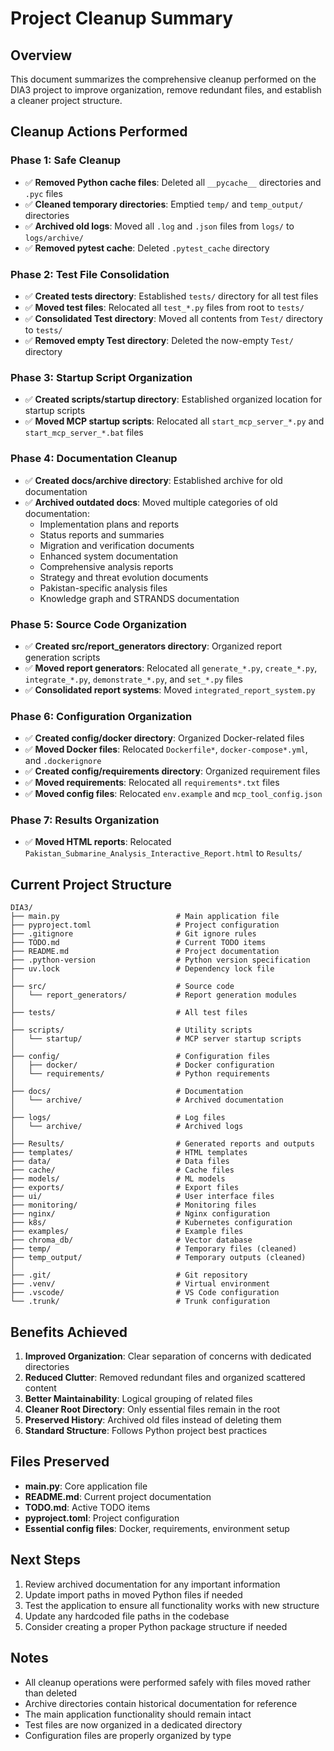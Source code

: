 # Project Cleanup Summary

## Overview
This document summarizes the comprehensive cleanup performed on the DIA3 project to improve organization, remove redundant files, and establish a cleaner project structure.

## Cleanup Actions Performed

### Phase 1: Safe Cleanup
- ✅ **Removed Python cache files**: Deleted all `__pycache__` directories and `.pyc` files
- ✅ **Cleaned temporary directories**: Emptied `temp/` and `temp_output/` directories
- ✅ **Archived old logs**: Moved all `.log` and `.json` files from `logs/` to `logs/archive/`
- ✅ **Removed pytest cache**: Deleted `.pytest_cache` directory

### Phase 2: Test File Consolidation
- ✅ **Created tests directory**: Established `tests/` directory for all test files
- ✅ **Moved test files**: Relocated all `test_*.py` files from root to `tests/`
- ✅ **Consolidated Test directory**: Moved all contents from `Test/` directory to `tests/`
- ✅ **Removed empty Test directory**: Deleted the now-empty `Test/` directory

### Phase 3: Startup Script Organization
- ✅ **Created scripts/startup directory**: Established organized location for startup scripts
- ✅ **Moved MCP startup scripts**: Relocated all `start_mcp_server_*.py` and `start_mcp_server_*.bat` files

### Phase 4: Documentation Cleanup
- ✅ **Created docs/archive directory**: Established archive for old documentation
- ✅ **Archived outdated docs**: Moved multiple categories of old documentation:
  - Implementation plans and reports
  - Status reports and summaries
  - Migration and verification documents
  - Enhanced system documentation
  - Comprehensive analysis reports
  - Strategy and threat evolution documents
  - Pakistan-specific analysis files
  - Knowledge graph and STRANDS documentation

### Phase 5: Source Code Organization
- ✅ **Created src/report_generators directory**: Organized report generation scripts
- ✅ **Moved report generators**: Relocated all `generate_*.py`, `create_*.py`, `integrate_*.py`, `demonstrate_*.py`, and `set_*.py` files
- ✅ **Consolidated report systems**: Moved `integrated_report_system.py`

### Phase 6: Configuration Organization
- ✅ **Created config/docker directory**: Organized Docker-related files
- ✅ **Moved Docker files**: Relocated `Dockerfile*`, `docker-compose*.yml`, and `.dockerignore`
- ✅ **Created config/requirements directory**: Organized requirement files
- ✅ **Moved requirements**: Relocated all `requirements*.txt` files
- ✅ **Moved config files**: Relocated `env.example` and `mcp_tool_config.json`

### Phase 7: Results Organization
- ✅ **Moved HTML reports**: Relocated `Pakistan_Submarine_Analysis_Interactive_Report.html` to `Results/`

## Current Project Structure

```
DIA3/
├── main.py                          # Main application file
├── pyproject.toml                   # Project configuration
├── .gitignore                       # Git ignore rules
├── TODO.md                          # Current TODO items
├── README.md                        # Project documentation
├── .python-version                  # Python version specification
├── uv.lock                          # Dependency lock file
│
├── src/                             # Source code
│   └── report_generators/           # Report generation modules
│
├── tests/                           # All test files
│
├── scripts/                         # Utility scripts
│   └── startup/                     # MCP server startup scripts
│
├── config/                          # Configuration files
│   ├── docker/                      # Docker configuration
│   └── requirements/                # Python requirements
│
├── docs/                            # Documentation
│   └── archive/                     # Archived documentation
│
├── logs/                            # Log files
│   └── archive/                     # Archived logs
│
├── Results/                         # Generated reports and outputs
├── templates/                       # HTML templates
├── data/                            # Data files
├── cache/                           # Cache files
├── models/                          # ML models
├── exports/                         # Export files
├── ui/                              # User interface files
├── monitoring/                      # Monitoring files
├── nginx/                           # Nginx configuration
├── k8s/                             # Kubernetes configuration
├── examples/                        # Example files
├── chroma_db/                       # Vector database
├── temp/                            # Temporary files (cleaned)
├── temp_output/                     # Temporary outputs (cleaned)
│
├── .git/                            # Git repository
├── .venv/                           # Virtual environment
├── .vscode/                         # VS Code configuration
└── .trunk/                          # Trunk configuration
```

## Benefits Achieved

1. **Improved Organization**: Clear separation of concerns with dedicated directories
2. **Reduced Clutter**: Removed redundant files and organized scattered content
3. **Better Maintainability**: Logical grouping of related files
4. **Cleaner Root Directory**: Only essential files remain in the root
5. **Preserved History**: Archived old files instead of deleting them
6. **Standard Structure**: Follows Python project best practices

## Files Preserved

- **main.py**: Core application file
- **README.md**: Current project documentation
- **TODO.md**: Active TODO items
- **pyproject.toml**: Project configuration
- **Essential config files**: Docker, requirements, environment setup

## Next Steps

1. Review archived documentation for any important information
2. Update import paths in moved Python files if needed
3. Test the application to ensure all functionality works with new structure
4. Update any hardcoded file paths in the codebase
5. Consider creating a proper Python package structure if needed

## Notes

- All cleanup operations were performed safely with files moved rather than deleted
- Archive directories contain historical documentation for reference
- The main application functionality should remain intact
- Test files are now organized in a dedicated directory
- Configuration files are properly organized by type
